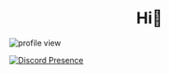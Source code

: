 <h1 align="center">Hi👋</h1>


<img src="https://komarev.com/ghpvc/?username=PutraZC" alt="profile view"/>

[![Discord Presence](https://lanyard.cnrad.dev/api/758583024278700042)](https://discord.com/users/758583024278700042)
